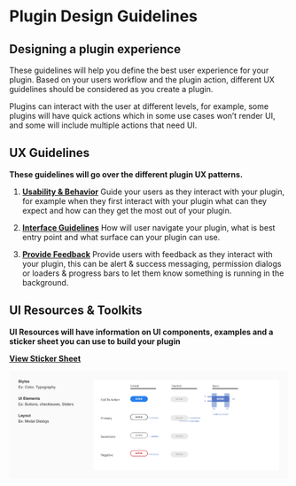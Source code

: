 # **Plugin Design Guidelines**


## Designing a plugin experience

These guidelines will help you define the best user experience for your plugin. Based on your users workflow and the plugin action, different UX guidelines should be considered as you create a plugin.
 
Plugins can interact with the user at different levels, for example, some plugins will have quick actions which in some use cases won’t render UI, and some will include multiple actions that need UI. 


## UX Guidelines

**These guidelines will go over the different plugin UX patterns.**

1. **[Usability & Behavior](./ux_guidelines/Usability_Behavior.md)**
Guide your users as they interact with your plugin, for example when they first interact with your plugin what can they expect and how can they get the most out of your plugin. 

2. **[Interface Guidelines](./ux_guidelines/Interface_Guidelines.md)**
How will user navigate your plugin, what is best entry point and what surface can your plugin can use.

3. **[Provide Feedback](./ux_guidelines/Provide_Feedback.md)**
Provide users with feedback as they interact with your plugin, this can be alert & success messaging, permission dialogs or loaders & progress bars to let them know something is running in the background. 


## UI Resources & Toolkits

**UI Resources will have information on UI components, examples and a sticker sheet you can use to build your plugin**

**[View Sticker Sheet](./ui_resources/Sticker_sheet.md)**

![Ui Resources](ux_images/Style_examples.png)
